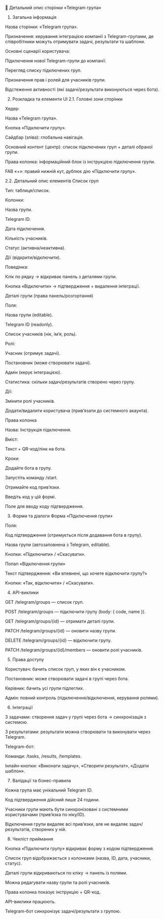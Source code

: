 📄 Детальний опис сторінки «Telegram група»
1. Загальна інформація

Назва сторінки: «Telegram група».

Призначення: керування інтеграцією компанії з Telegram-групами, де співробітники можуть отримувати задачі, результати та шаблони.

Основні сценарії користувача:

Підключення нової Telegram-групи до компанії.

Перегляд списку підключених груп.

Призначення прав і ролей для учасників групи.

Відстеження активності (які задачі/результати виконуються через бота).

2. Розкладка та елементи UI
2.1. Головні зони сторінки

Хедер:

Назва «Telegram група».

Кнопка «Підключити групу».

Сайдбар (зліва): глобальна навігація.

Основний контент (центр): список підключених груп + деталі обраної групи.

Права колонка: інформаційний блок із інструкцією підключення групи.

FAB «+»: правий нижній кут, дублює дію «Підключити групу».

2.2. Детальний опис елементів
Список груп

Тип: таблиця/список.

Колонки:

Назва групи.

Telegram ID.

Дата підключення.

Кількість учасників.

Статус (активна/неактивна).

Дії (відкрити/відключити).

Поведінка:

Клік по рядку → відкриває панель з деталями групи.

Кнопка «Відключити» → підтвердження + видалення інтеграції.

Деталі групи (права панель/розгортання)

Поля:

Назва групи (editable).

Telegram ID (readonly).

Список учасників (нік, ім’я, роль).

Ролі:

Учасник (отримує задачі).

Постановник (може створювати задачі).

Адмін (керує інтеграцією).

Статистика: скільки задач/результатів створено через групу.

Дії:

Змінити ролі учасників.

Додати/видалити користувача (прив’язати до системного акаунта).

Права колонка

Назва: Інструкція підключення.

Вміст:

Текст + QR-код/лінк на бота.

Кроки:

Додайте бота в групу.

Запустіть команду /start.

Отримайте код прив’язки.

Введіть код у цій формі.

Поле для вводу коду підтвердження.

3. Форми та діалоги
Форма «Підключення групи»

Поля:

Код підтвердження (отримується після додавання бота в групу).

Назва групи (автозаповнена з Telegram, editable).

Кнопки: «Підключити» / «Скасувати».

Попап «Відключення групи»

Текст підтвердження: «Ви впевнені, що хочете відключити групу?»

Кнопки: «Так, відключити» / «Скасувати».

4. API-виклики

GET /telegram/groups — список груп.

POST /telegram/groups — підключити групу (body: { code, name }).

GET /telegram/groups/{id} — отримати деталі групи.

PATCH /telegram/groups/{id} — оновити назву групи.

DELETE /telegram/groups/{id} — відключити групу.

PATCH /telegram/groups/{id}/members — оновити ролі учасників.

5. Права доступу

Користувач: бачить список груп, у яких він є учасником.

Постановник: може створювати задачі в групі через бота.

Керівник: бачить усі групи підлеглих.

Адмін: повний контроль (підключення/відключення, керування ролями).

6. Інтеграції

З задачами: створення задач у групі через бота → синхронізація з системою.

З результатами: результати можна створювати та виконувати через Telegram.

Telegram-бот:

Команди: /tasks, /results, /templates.

Інлайн-кнопки: «Виконати задачу», «Створити результат», «Додати шаблон».

7. Валідації та бізнес-правила

Кожна група має унікальний Telegram ID.

Код підтвердження дійсний лише 24 години.

Учасники групи мають бути синхронізовані з системними користувачами (прив’язка по ніку/ID).

Відключення групи видаляє всі прив’язки, але не видаляє задач/результатів, створених у ній.

8. Чекліст приймання

Кнопка «Підключити групу» відкриває форму з кодом підтвердження.

Список груп відображається з колонками (назва, ID, дата, учасники, статус).

Деталі групи відкриваються по кліку → панель із полями.

Можна редагувати назву групи та ролі учасників.

Права колонка показує інструкцію + QR-код.

API-виклики працюють.

Telegram-бот синхронізує задачі/результати з групою.